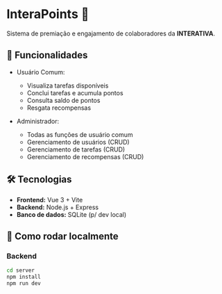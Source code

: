 # InteraPoints 🎯

Sistema de premiação e engajamento de colaboradores da **INTERATIVA**.

## 📌 Funcionalidades
- Usuário Comum:
  - Visualiza tarefas disponíveis
  - Conclui tarefas e acumula pontos
  - Consulta saldo de pontos
  - Resgata recompensas

- Administrador:
  - Todas as funções de usuário comum
  - Gerenciamento de usuários (CRUD)
  - Gerenciamento de tarefas (CRUD)
  - Gerenciamento de recompensas (CRUD)

## 🛠 Tecnologias
- **Frontend:** Vue 3 + Vite
- **Backend:** Node.js + Express
- **Banco de dados:** SQLite (p/ dev local)

## 🚀 Como rodar localmente

### Backend
```bash
cd server
npm install
npm run dev
